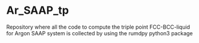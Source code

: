 # Ar_SAAP_tp
Repository where all the code to compute the triple point FCC-BCC-liquid for Argon SAAP system is collected by using the rumdpy python3 package
